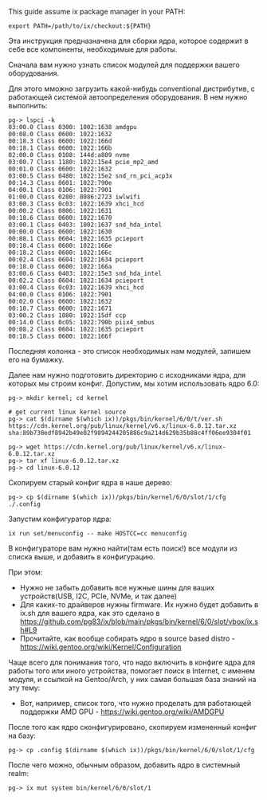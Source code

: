 This guide assume ix package manager in your PATH:

```
export PATH=/path/to/ix/checkout:${PATH}
```

Эта инструкция предназначена для сборки ядра, которое содержит в себе все компоненты, необходимые для работы.

Сначала вам нужно узнать список модулей для поддержки вашего оборудования.

Для этого мможно загрузить какой-нибудь conventional дистрибутив, с работающей системой автоопределения оборудования. В нем нужно выполнить:

```
pg-> lspci -k
03:00.0 Class 0300: 1002:1638 amdgpu
00:08.0 Class 0600: 1022:1632
00:18.3 Class 0600: 1022:166d
00:18.1 Class 0600: 1022:166b
02:00.0 Class 0108: 144d:a809 nvme
03:00.7 Class 1180: 1022:15e4 pcie_mp2_amd
00:01.0 Class 0600: 1022:1632
03:00.5 Class 0480: 1022:15e2 snd_rn_pci_acp3x
00:14.3 Class 0601: 1022:790e
04:00.1 Class 0106: 1022:7901
01:00.0 Class 0280: 8086:2723 iwlwifi
03:00.3 Class 0c03: 1022:1639 xhci_hcd
00:00.2 Class 0806: 1022:1631
00:18.6 Class 0600: 1022:1670
03:00.1 Class 0403: 1002:1637 snd_hda_intel
00:00.0 Class 0600: 1022:1630
00:08.1 Class 0604: 1022:1635 pcieport
00:18.4 Class 0600: 1022:166e
00:18.2 Class 0600: 1022:166c
00:02.4 Class 0604: 1022:1634 pcieport
00:18.0 Class 0600: 1022:166a
03:00.6 Class 0403: 1022:15e3 snd_hda_intel
00:02.2 Class 0604: 1022:1634 pcieport
03:00.4 Class 0c03: 1022:1639 xhci_hcd
04:00.0 Class 0106: 1022:7901
00:02.0 Class 0600: 1022:1632
00:18.7 Class 0600: 1022:1671
03:00.2 Class 1080: 1022:15df ccp
00:14.0 Class 0c05: 1022:790b piix4_smbus
00:08.2 Class 0604: 1022:1635 pcieport
00:18.5 Class 0600: 1022:166f
```

Последняя колонка - это список необходимых нам модулей, запишем его на бумажку.

Далее нам нужно подготовить директорию с исходниками ядра, для которых мы строим конфиг. Допустим, мы хотим использовать ядро 6.0:

```
pg-> mkdir kernel; cd kernel

# get current linux kernel source
pg-> cat $(dirname $(which ix))/pkgs/bin/kernel/6/0/t/ver.sh
https://cdn.kernel.org/pub/linux/kernel/v6.x/linux-6.0.12.tar.xz
sha:89b730edf8942b49e02f9894244205886c9a214d629b35b88c4ff06ee9304f01

pg-> wget https://cdn.kernel.org/pub/linux/kernel/v6.x/linux-6.0.12.tar.xz
pg-> tar xf linux-6.0.12.tar.xz
pg-> cd linux-6.0.12
```

Скопируем старый конфиг ядра в наше дерево:

```
pg-> cp $(dirname $(which ix))/pkgs/bin/kernel/6/0/slot/1/cfg ./.config
```

Запустим конфигуратор ядра:

```
ix run set/menuconfig -- make HOSTCC=cc menuconfig
```

В конфигураторе вам нужно найти(там есть поиск!) все модули из списка выше, и добавить в конфигурацию.

При этом:

 * Нужно не забыть добавить все нужные шины для ваших устройств(USB, I2C, PCIe, NVMe, и так далее)
 * Для каких-то драйверов нужны firmware. Их нужно будет добавить в ix.sh для вашего ядра, как это сделано в https://github.com/pg83/ix/blob/main/pkgs/bin/kernel/6/0/slot/vbox/ix.sh#L9
 * Прочитайте, как вообще собирать ядро в source based distro - https://wiki.gentoo.org/wiki/Kernel/Configuration

Чаще всего для понимания того, что надо включить в конфиге ядра для работы того или иного устройства, помогает поиск в Internet, с именем модуля, и ссылкой на Gentoo/Arch, у них самая большая база знаний на эту тему:

 * Вот, например, список того, что нужно проделать для работающей поддержки AMD GPU - https://wiki.gentoo.org/wiki/AMDGPU

После того как ядро сконфигурировано, скопируем измененный конфиг на базу:

```
pg-> cp .config $(dirname $(which ix))/pkgs/bin/kernel/6/0/slot/1/cfg
```

После чего можно, обычным образом, добавить ядро в системный realm:

```
pg-> ix mut system bin/kernel/6/0/slot/1
```
